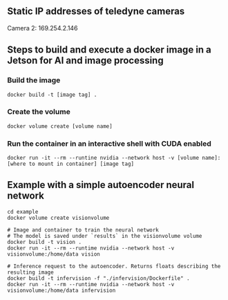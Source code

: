 ## Static IP addresses of teledyne cameras
Camera 2: 169.254.2.146

## Steps to build and execute a docker image in a Jetson for AI and image processing

### Build the image
`docker build -t [image tag] .`

### Create the volume
`docker volume create [volume name]`

### Run the container in an interactive shell with CUDA enabled
`docker run -it --rm --runtine nvidia --network host -v [volume name]:[where to mount in container] [image tag]`

## Example with a simple autoencoder neural network

```
cd example
docker volume create visionvolume

# Image and container to train the neural network
# The model is saved under `results` in the visionvolume volume
docker build -t vision .
docker run -it --rm --runtime nvidia --network host -v visionvolume:/home/data vision

# Inference request to the autoencoder. Returns floats describing the resulting image
docker build -t infervision -f "./infervision/Dockerfile" .
docker run -it --rm --runtime nvidia --network host -v visionvolume:/home/data infervision
```
